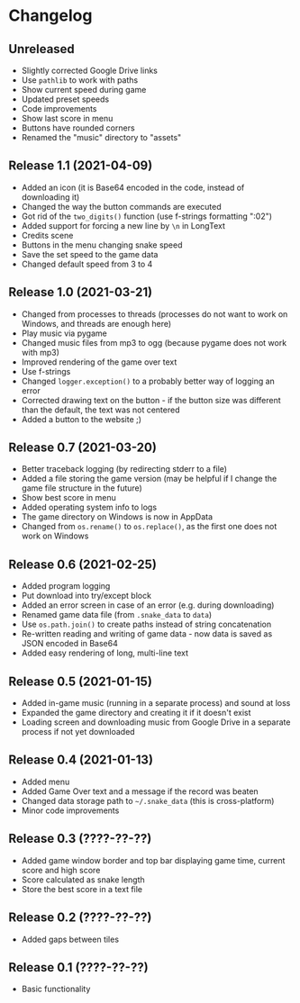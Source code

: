 # Changelog

## Unreleased
* Slightly corrected Google Drive links
* Use `pathlib` to work with paths
* Show current speed during game
* Updated preset speeds
* Code improvements
* Show last score in menu
* Buttons have rounded corners
* Renamed the "music" directory to "assets"

## Release 1.1 (2021-04-09)
* Added an icon (it is Base64 encoded in the code, instead of downloading it)
* Changed the way the button commands are executed
* Got rid of the `two_digits()` function (use f-strings formatting ":02")
* Added support for forcing a new line by `\n` in LongText
* Credits scene
* Buttons in the menu changing snake speed
* Save the set speed to the game data
* Changed default speed from 3 to 4

## Release 1.0 (2021-03-21)
* Changed from processes to threads (processes do not want to work on Windows, and threads are enough here)
* Play music via pygame
* Changed music files from mp3 to ogg (because pygame does not work with mp3)
* Improved rendering of the game over text
* Use f-strings
* Changed `logger.exception()` to a probably better way of logging an error
* Corrected drawing text on the button - if the button size was different than the default, the text was not centered
* Added a button to the website ;)

## Release 0.7 (2021-03-20)
* Better traceback logging (by redirecting stderr to a file)
* Added a file storing the game version (may be helpful if I change the game file structure in the future)
* Show best score in menu
* Added operating system info to logs
* The game directory on Windows is now in AppData
* Changed from `os.rename()` to `os.replace()`, as the first one does not work on Windows

## Release 0.6 (2021-02-25)
* Added program logging
* Put download into try/except block
* Added an error screen in case of an error (e.g. during downloading)
* Renamed game data file (from `.snake_data` to `data`)
* Use `os.path.join()` to create paths instead of string concatenation
* Re-written reading and writing of game data - now data is saved as JSON encoded in Base64
* Added easy rendering of long, multi-line text

## Release 0.5 (2021-01-15)
* Added in-game music (running in a separate process) and sound at loss
* Expanded the game directory and creating it if it doesn't exist
* Loading screen and downloading music from Google Drive in a separate process if not yet downloaded

## Release 0.4 (2021-01-13)
* Added menu
* Added Game Over text and a message if the record was beaten
* Changed data storage path to `~/.snake_data` (this is cross-platform)
* Minor code improvements

## Release 0.3 (????-??-??)
* Added game window border and top bar displaying game time, current score and high score
* Score calculated as snake length
* Store the best score in a text file

## Release 0.2 (????-??-??)
* Added gaps between tiles

## Release 0.1 (????-??-??)
* Basic functionality
